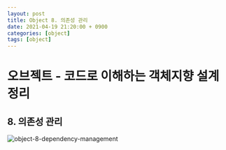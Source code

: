 ```yaml
---
layout: post
title: Object 8. 의존성 관리
date: 2021-04-19 21:20:00 + 0900
categories: [object]
tags: [object]
---
```

# 오브젝트 - 코드로 이해하는 객체지향 설계 정리
## 8. 의존성 관리
![object-8-dependency-management](https://user-images.githubusercontent.com/13375810/115236887-de135380-a156-11eb-837c-ff43e062fd83.png)

